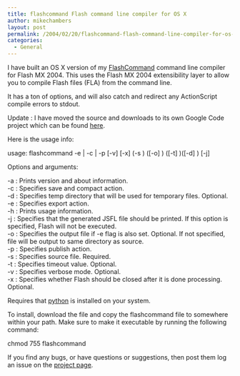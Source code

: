 ```yaml
---
title: flashcommand Flash command line compiler for OS X
author: mikechambers
layout: post
permalink: /2004/02/20/flashcommand-flash-command-line-compiler-for-os-x/
categories:
  - General
---
```



I have built an OS X version of my [FlashCommand][1] command line compiler for Flash MX 2004. This uses the Flash MX 2004 extensibility layer to allow you to compile Flash files (FLA) from the command line.

It has a ton of options, and will also catch and redirect any ActionScript compile errors to stdout.

Update : I have moved the source and downloads to its own Google Code project which can be found [here][2].

Here is the usage info:

<!--more-->

usage: flashcommand -e | -c | -p \[-v] [-x\] (-s <sourcefile>) ([-o] <exportpath>) ([-t] <timeout>)([-d] <tempdir>) [-j]

Options and arguments:

-a : Prints version and about information.  
-c : Specifies save and compact action.   
-d : Specifies temp directory that will be used for temporary files. Optional.  
-e : Specifies export action.  
-h : Prints usage information.  
-j : Specifies that the generated JSFL file should be printed. If this option is specified, Flash will not be executed.  
-o : Specifies the output file if -e flag is also set. Optional. If not specified, file will be output to same directory as source.  
-p : Specifies publish action.  
-s : Specifies source file. Required.  
-t : Specifies timeout value. Optional.  
-v : Specifies verbose mode. Optional.  
-x : Specifies whether Flash should be closed after it is done processing. Optional.

Requires that [python][3] is installed on your system.

To install, download the file and copy the flashcommand file to somewhere within your path. Make sure to make it executable by running the following command:

chmod 755 flashcommand

If you find any bugs, or have questions or suggestions, then post them log an issue on the [project page][4].

 [1]: http://www.markme.com/mesh/archives/003656.cfm
 [2]: http://code.google.com/p/flashcommand/
 [3]: http://www.python.org
 [4]: http://code.google.com/p/flashcommand/issues/list